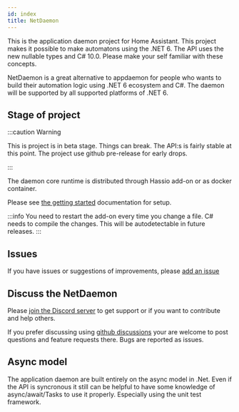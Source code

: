 ```yaml
---
id: index
title: NetDaemon
---
```


This is the application daemon project for Home Assistant. This project makes it possible to make automatons using the .NET 6. The API uses the new nullable types and C# 10.0. Please make your self familiar with these concepts.

NetDaemon is a great alternative to appdaemon for people who wants to build their automation logic using .NET 6 ecosystem and C#. The daemon will be supported by all supported platforms of .NET 6.

## Stage of project

:::caution Warning

This is project is in beta stage. Things can break. The API:s is fairly stable at this point. The project use github pre-release for early drops. 

:::

The daemon core runtime is distributed through Hassio add-on or as docker container. 

Please see [the getting started](/docs/started/installation) documentation for setup.

:::info
You need to restart the add-on every time you change a file. C# needs to compile the changes. This will be autodetectable in future releases.
:::

## Issues

If you have issues or suggestions of improvements, please [add an issue](https://github.com/net-daemon/netdaemon/issues)

## Discuss the NetDaemon

Please [join the Discord server](https://discord.gg/K3xwfcX) to get support or if you want to contribute and help others.

If you prefer discussing using [github discussions](https://github.com/net-daemon/netdaemon/discussions) your are welcome to post questions and feature requests there. Bugs are reported as issues.

## Async model

The application daemon are built entirely on the async model in .Net. Even if the API is syncronous it still can be helpful to have some knowledge of async/await/Tasks to use it properly. Especially using the unit test framework.



